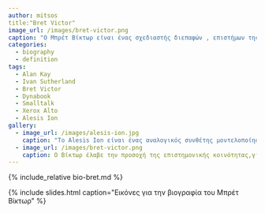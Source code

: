 ```yaml
---
author: mitsos
title:"Bret Victor"
image_url: /images/bret-victor.png
caption: "O Μπρέτ Βίκτωρ είναι ένας σχεδιαστής διεπαφών , επιστήμων της πληροφορικής και ηλεκτρολόγος μηχανικός, γνωστός για τις αναφορές του, στο μέλλον της τεχνολογίας. Σήμερα εργάζεται  ως ερευνητής στο Dynamicland."
categories:
  - biography
  - definition
tags:
  - Alan Kay
  - Ivan Sutherland
  - Bret Victor
  - Dynabook
  - Smalltalk
  - Xerox Alto
  - Alesis Ion
gallery:
  - image_url: /images/alesis-ion.jpg
    caption: "Το Alesis Ion είναι ένας αναλογικός συνθέτης μοντελοποίησης. Παρουσιάστηκε στο κοινό το καλοκαίρι του 2002. Σε αντίθεση με την Alesis Andromeda, το αναλογικό συνθεσάιζερ του Alesis, οι ήχοι του συντίθενται χρησιμοποιώντας τσιπ DSP για να μιμηθούν τον ήχο των αναλογικών κυκλωμάτων ήχου και των εξαρτημάτων."
  - image_url: /images/bret-victor.png
    caption: Ο Βίκτωρ έλαβε την προσοχή της επιστημονικής κοινότητας,για τις συνομιλίες του με τίτλο «Καταπολέμηση της Αρχής» (2012) και «Το Μέλλον του Προγραμματισμού» (2013). Μερικές από τις εργασίες του επικεντρώνονται στην εξέλιξη των μέσων εκτύπωσης από τους ηλεκτρονικούς υπολογιστές στη μελλοντική τεχνολογία, την οποία ονομάζει «το δυναμικό μέσο». Υποστηρίζει ότι οι άνθρωποι χρησιμοποιούν τους υπολογιστές ως "πολύ γρήγορους εξομοιωτές χαρτιού" και οραματίζονται μελλοντικές τεχνολογίες που μπορούν να αλλάξουν τη φυσική τους μορφή.'
---
```


{% include_relative bio-bret.md %}

{% include slides.html caption="Εικόνες για την βιογραφία του Μπρέτ Βίκτωρ" %}
